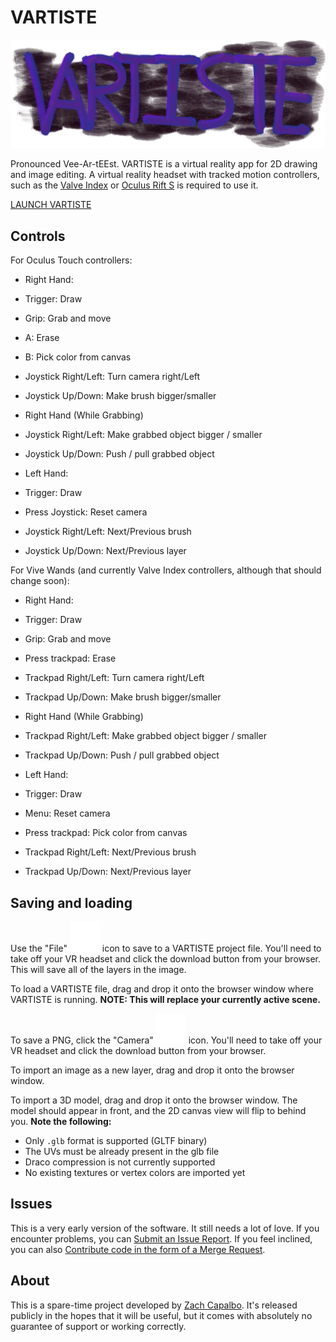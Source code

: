 # VARTISTE

<img src="../assets/vartiste.png" class="logo">

Pronounced Vee-Ar-tEEst. VARTISTE is a virtual reality app for 2D drawing and
image editing. A virtual reality headset with tracked motion controllers, such
as the [Valve Index](https://store.steampowered.com/valveindex) or
[Oculus Rift S](https://www.oculus.com/rift-s/) is required to use it.

<a class="launch-button" href="index.html">LAUNCH VARTISTE</a>

## Controls
For Oculus Touch controllers:

 - Right Hand:
  - Trigger: Draw
  - Grip: Grab and move
  - A: Erase
  - B: Pick color from canvas
  - Joystick Right/Left: Turn camera right/Left
  - Joystick Up/Down: Make brush bigger/smaller
 - Right Hand (While Grabbing)
  - Joystick Right/Left: Make grabbed object bigger / smaller
  - Joystick Up/Down: Push / pull grabbed object

 - Left Hand:
  - Trigger: Draw
  - Press Joystick: Reset camera
  - Joystick Right/Left: Next/Previous brush
  - Joystick Up/Down: Next/Previous layer

For Vive Wands (and currently Valve Index controllers, although that should change soon):

- Right Hand:
 - Trigger: Draw
 - Grip: Grab and move
 - Press trackpad: Erase
 - Trackpad Right/Left: Turn camera right/Left
 - Trackpad Up/Down: Make brush bigger/smaller
- Right Hand (While Grabbing)
 - Trackpad Right/Left: Make grabbed object bigger / smaller
 - Trackpad Up/Down: Push / pull grabbed object

- Left Hand:
 - Trigger: Draw
 - Menu: Reset camera
 - Press trackpad: Pick color from canvas
 - Trackpad Right/Left: Next/Previous brush
 - Trackpad Up/Down: Next/Previous layer


## Saving and loading

Use the "File" ![File](../assets/floppy.png) icon to save to a VARTISTE project file. You'll need to take off
your VR headset and click the download button from your browser. This will save
all of the layers in the image.

To load a VARTISTE file, drag and drop it onto the browser window where VARTISTE
is running. **NOTE: This will replace your currently active scene.**

To save a PNG, click the "Camera" ![Camera](../assets/camera.png) icon. You'll need to take off your VR headset
and click the download button from your browser.

To import an image as a new layer, drag and drop it onto the browser window.

To import a 3D model, drag and drop it onto the browser window. The model should
appear in front, and the 2D canvas view will flip to behind you.
**Note the following:**
 - Only `.glb` format is supported (GLTF binary)
 - The UVs must be already present in the glb file
 - Draco compression is not currently supported
 - No existing textures or vertex colors are imported yet

## Issues

This is a very early version of the software. It still needs a lot of love. If
you encounter problems, you can [Submit an Issue Report](https://gitlab.com/zach-geek/vartiste/issues).
If you feel inclined, you can also [Contribute code in the form of a Merge Request](https://gitlab.com/zach-geek/vartiste).

## About

This is a spare-time project developed by [Zach Capalbo](https://zachcapalbo.com).
It's released publicly in the hopes that it will be useful, but it comes with
absolutely no guarantee of support or working correctly.

